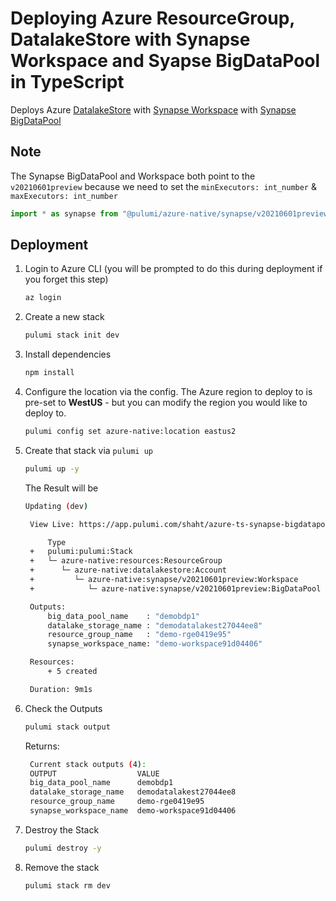 # Deploying Azure ResourceGroup, DatalakeStore with Synapse Workspace and Syapse BigDataPool in TypeScript

Deploys Azure [DatalakeStore](https://www.pulumi.com/registry/packages/azure-native/api-docs/datalakestore/) with [Synapse Workspace](https://www.pulumi.com/registry/packages/azure-native/api-docs/synapse/workspace/) with
[Synapse BigDataPool](https://www.pulumi.com/registry/packages/azure-native/api-docs/synapse/)

## Note

The Synapse BigDataPool and Workspace both point to the `v20210601preview` because we need to set the `minExecutors: int_number` & `maxExecutors: int_number`

```typescript
import * as synapse from "@pulumi/azure-native/synapse/v20210601preview";
```

## Deployment

1. Login to Azure CLI (you will be prompted to do this during deployment if you forget this step)

   ```bash
   az login
   ```

1. Create a new stack

   ```bash
   pulumi stack init dev
   ```

1. Install dependencies

   ```bash
   npm install
   ```

1. Configure the location via the config. The Azure region to deploy to is pre-set to **WestUS** - but you can modify the region you would like to deploy to.

   ```bash
   pulumi config set azure-native:location eastus2
   ```

1. Create that stack via `pulumi up`

   ```bash
   pulumi up -y
   ```

   The Result will be

   ```bash
   Updating (dev)

    View Live: https://app.pulumi.com/shaht/azure-ts-synapse-bigdatapool/dev/updates/40

        Type                                                           Name                              Status
    +   pulumi:pulumi:Stack                                            azure-ts-synapse-bigdatapool-dev  created
    +   └─ azure-native:resources:ResourceGroup                        demo-rg                           created
    +      └─ azure-native:datalakestore:Account                       demodatalakest                    created
    +         └─ azure-native:synapse/v20210601preview:Workspace       demo-workspace                    created
    +            └─ azure-native:synapse/v20210601preview:BigDataPool  demobdp1                          created

    Outputs:
        big_data_pool_name    : "demobdp1"
        datalake_storage_name : "demodatalakest27044ee8"
        resource_group_name   : "demo-rge0419e95"
        synapse_workspace_name: "demo-workspace91d04406"

    Resources:
        + 5 created

    Duration: 9m1s
   ```

1. Check the Outputs

   ```bash
   pulumi stack output
   ```

   Returns:

   ```bash
    Current stack outputs (4):
    OUTPUT                  VALUE
    big_data_pool_name      demobdp1
    datalake_storage_name   demodatalakest27044ee8
    resource_group_name     demo-rge0419e95
    synapse_workspace_name  demo-workspace91d04406
   ```

1. Destroy the Stack

   ```bash
   pulumi destroy -y
   ```

1. Remove the stack
   ```bash
   pulumi stack rm dev
   ```
